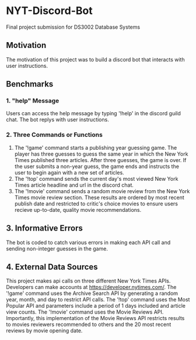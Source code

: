 # NYT-Discord-Bot
Final project submission for DS3002 Database Systems

## Motivation
The motivation of this project was to build a discord bot that interacts with user instructions.

## Benchmarks
### 1. "help" Message
Users can access the help message by typing '!help' in the discord guild chat. The bot replys with user instructions.
### 2. Three Commands or Functions
1. The '!game' command starts a publishing year guessing game. The player has three guesses to guess the same year in which the New York Times published three articles. After three guesses, the game is over. If the user submits a non-year guess, the game ends and instructs the user to begin again with a new set of articles.
2. The '!top' command sends the current day's most viewed New York Times article headline and url in the discord chat.
3. The '!movie' command sends a random movie review from the New York Times movie review section. These results are ordered by most recent publish date and restricted to critic's choice movies to ensure users recieve up-to-date, quality movie recommendations.

## 3. Informative Errors
The bot is coded to catch various errors in making each API call and sending non-integer guesses in the game.

## 4. External Data Sources
This project makes api calls on three different New York Times APIs. Developers can make accounts at https://developer.nytimes.com/. The '!game' command uses the Archive Search API by generating a random year, month, and day to restrict API calls. The '!top' command uses the Most Popular API and parameters include a period of 1 days included and article view counts. The '!movie' command uses the Movie Reviews API. Importantly, this implementation of the Movie Reviews API restricts results to movies reviewers recommended to others and the 20 most recent reviews by movie opening date.
